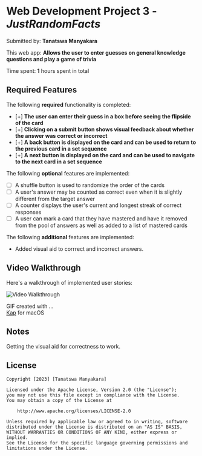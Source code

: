 # Web Development Project 3 - *JustRandomFacts*

Submitted by: **Tanatswa Manyakara**

This web app: **Allows the user to enter guesses on general knowledge questions and play a game of trivia**

Time spent: **1** hours spent in total

## Required Features

The following **required** functionality is completed:

- [+] **The user can enter their guess in a box before seeing the flipside of the card**
- [+] **Clicking on a submit button shows visual feedback about whether the answer was correct or incorrect**
- [+] **A back button is displayed on the card and can be used to return to the previous card in a set sequence**
- [+] **A next button is displayed on the card and can be used to navigate to the next card in a set sequence**

The following **optional** features are implemented:

- [ ] A shuffle button is used to randomize the order of the cards
- [ ] A user's answer may be counted as correct even when it is slightly different from the target answer
- [ ] A counter displays the user's current and longest streak of correct responses
- [ ] A user can mark a card that they have mastered and have it removed from the pool of answers as well as added to a list of mastered cards

The following **additional** features are implemented:

* Added visual aid to corrrect and incorrect answers.

## Video Walkthrough

Here's a walkthrough of implemented user stories:

<img src='https://imgur.com/Dthi2q2.gif' title='Video Walkthrough' width='' alt='Video Walkthrough' />

<!-- Replace this with whatever GIF tool you used! -->
GIF created with ...  
[Kap](https://getkap.co/) for macOS


## Notes

Getting the visual aid for correctness to work.

## License

    Copyright [2023] [Tanatswa Manyakara]

    Licensed under the Apache License, Version 2.0 (the "License");
    you may not use this file except in compliance with the License.
    You may obtain a copy of the License at

        http://www.apache.org/licenses/LICENSE-2.0

    Unless required by applicable law or agreed to in writing, software
    distributed under the License is distributed on an "AS IS" BASIS,
    WITHOUT WARRANTIES OR CONDITIONS OF ANY KIND, either express or implied.
    See the License for the specific language governing permissions and
    limitations under the License.

